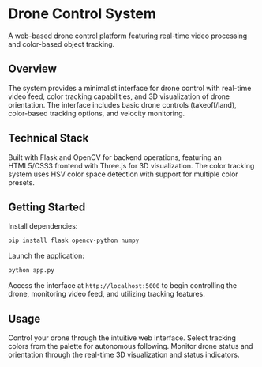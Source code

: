 # Drone Control System

A web-based drone control platform featuring real-time video processing and color-based object tracking.

## Overview

The system provides a minimalist interface for drone control with real-time video feed, color tracking capabilities, and 3D visualization of drone orientation. The interface includes basic drone controls (takeoff/land), color-based tracking options, and velocity monitoring.

## Technical Stack

Built with Flask and OpenCV for backend operations, featuring an HTML5/CSS3 frontend with Three.js for 3D visualization. The color tracking system uses HSV color space detection with support for multiple color presets.

## Getting Started

Install dependencies:
```bash
pip install flask opencv-python numpy
```

Launch the application:
```bash
python app.py
```

Access the interface at `http://localhost:5000` to begin controlling the drone, monitoring video feed, and utilizing tracking features.

## Usage

Control your drone through the intuitive web interface. Select tracking colors from the palette for autonomous following. Monitor drone status and orientation through the real-time 3D visualization and status indicators.
